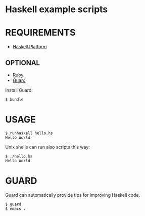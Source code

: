 # Haskell example scripts

# REQUIREMENTS

* [Haskell Platform](http://www.haskell.org/platform/)

## OPTIONAL

* [Ruby](https://www.ruby-lang.org/en/)
* [Guard](http://guardgem.org/)

Install Guard:

    $ bundle

# USAGE

    $ runhaskell hello.hs 
    Hello World

Unix shells can run also scripts this way:

    $ ./hello.hs 
    Hello World

# GUARD

Guard can automatically provide tips for improving Haskell code.

    $ guard
    $ emacs .

